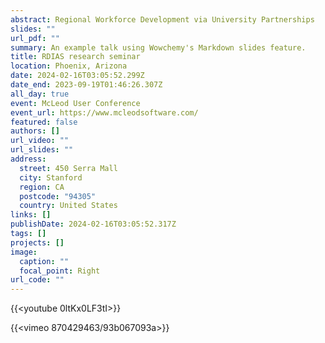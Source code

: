 ```yaml
---
abstract: Regional Workforce Development via University Partnerships
slides: ""
url_pdf: ""
summary: An example talk using Wowchemy's Markdown slides feature.
title: RDIAS research seminar
location: Phoenix, Arizona
date: 2024-02-16T03:05:52.299Z
date_end: 2023-09-19T01:46:26.307Z
all_day: true
event: McLeod User Conference
event_url: https://www.mcleodsoftware.com/
featured: false
authors: []
url_video: ""
url_slides: ""
address:
  street: 450 Serra Mall
  city: Stanford
  region: CA
  postcode: "94305"
  country: United States
links: []
publishDate: 2024-02-16T03:05:52.317Z
tags: []
projects: []
image:
  caption: ""
  focal_point: Right
url_code: ""
---
```

{{<youtube 0ltKx0LF3tI>}}

{﻿{<vimeo 870429463/93b067093a>}}
